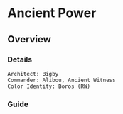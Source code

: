 # Ancient Power
## Overview
### Details
```
Architect: Bigby
Commander: Alibou, Ancient Witness
Color Identity: Boros (RW)
```

### Guide
